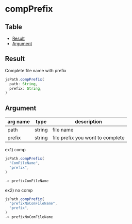 # compPrefix

Table
-----------------

* [Result](#overview)
* [Argument](#argument)


## Result

Complete file name with prefix 


```js.js
jsPath.compPrefix(  
  path: String,  
  prefix: String,  
)

```

## Argument

| arg name | type | description |
| -------- | -------- | -------- |
| path | string | file name |
| prefix | string | file prefix you wont to complete |


ex1) comp

```js.js
jsPath.compPrefix(  
  "ComFileName",  
  "prefix",  
)

-> prefixComFileName

```

ex2) no comp

```js.js
jsPath.compPrefix(  
  "prefixNoComFileName",  
  "prefix",  
)
-> prefixNoComFileName

```

